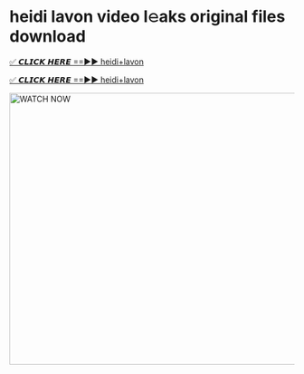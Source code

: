 # heidi lavon video l𝚎aks original files download

<p><a href="https://mediafirer.com/heidi+lavon&ref=titik" rel="nofollow">✅ 𝘾𝙇𝙄𝘾𝙆 𝙃𝙀𝙍𝙀 ==►► heidi+lavon</a></p>

<p><a href="https://mediafirer.com/heidi+lavon&ref=titik" rel="nofollow">✅ 𝘾𝙇𝙄𝘾𝙆 𝙃𝙀𝙍𝙀 ==►► heidi+lavon</a></p>

<p><a rel="nofollow" title="WATCH NOW" href="https://mediafirer.com/heidi+lavon&ref=titik"><img border="heidi+lavon" height="480" width="854" title="WATCH NOW" alt="WATCH NOW" src="https://i.imgur.com/WiGg2rx.gif"></a></p>